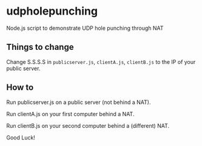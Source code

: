 # udpholepunching
Node.js script to demonstrate UDP hole punching through NAT


## Things to change

Change S.S.S.S in `publicserver.js`, `clientA.js`, `clientB.js` to the IP of your public server.

## How to

Run publicserver.js on a public server (not behind a NAT).

Run clientA.js on your first computer behind a NAT.

Run clientB.js on your second computer behind a (different) NAT.

Good Luck!
